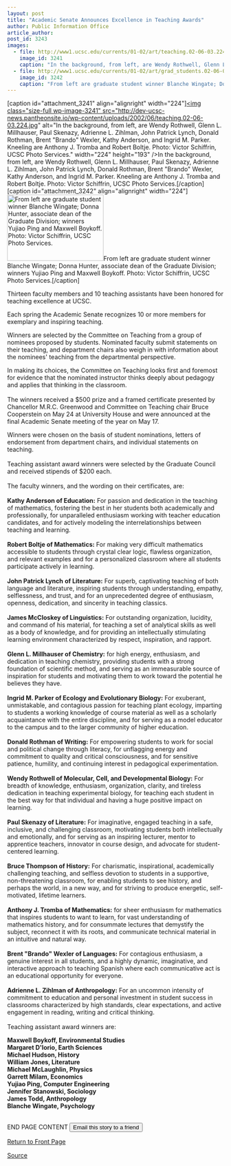 ```yaml
---
layout: post
title: "Academic Senate Announces Excellence in Teaching Awards"
author: Public Information Office
article_author: 
post_id: 3243
images:
  - file: http://www1.ucsc.edu/currents/01-02/art/teaching.02-06-03.224.jpg
    image_id: 3241
    caption: "In the background, from left, are Wendy Rothwell, Glenn L. Millhauser, Paul Skenazy, Adrienne L. Zihlman, John Patrick Lynch, Donald Rothman, Brent 'Brando' Wexler, Kathy Anderson, and Ingrid M. Parker. Kneeling are Anthony J. Tromba and Robert Boltje. Photo: Victor Schiffrin, UCSC Photo Services."
  - file: http://www1.ucsc.edu/currents/01-02/art/grad_students.02-06-03.224.jpg
    image_id: 3242
    caption: "From left are graduate student winner Blanche Wingate; Donna Hunter, associate dean of the Graduate Division; winners Yujiao Ping and Maxwell Boykoff. Photo: Victor Schiffrin, UCSC Photo Services."
---
```


[caption id="attachment_3241" align="alignright" width="224"]<a href="http://dev-ucsc-news.pantheonsite.io/wp-content/uploads/2002/06/teaching.02-06-03.224.jpg"><img class="size-full wp-image-3241" src="http://dev-ucsc-news.pantheonsite.io/wp-content/uploads/2002/06/teaching.02-06-03.224.jpg" alt="In the background, from left, are Wendy Rothwell, Glenn L. Millhauser, Paul Skenazy, Adrienne L. Zihlman, John Patrick Lynch, Donald Rothman, Brent "Brando" Wexler, Kathy Anderson, and Ingrid M. Parker. Kneeling are Anthony J. Tromba and Robert Boltje. Photo: Victor Schiffrin, UCSC Photo Services." width="224" height="193" /></a>In the background, from left, are Wendy Rothwell, Glenn L. Millhauser, Paul Skenazy, Adrienne L. Zihlman, John Patrick Lynch, Donald Rothman, Brent "Brando" Wexler, Kathy Anderson, and Ingrid M. Parker. Kneeling are Anthony J. Tromba and Robert Boltje. Photo: Victor Schiffrin, UCSC Photo Services.[/caption]
[caption id="attachment_3242" align="alignright" width="224"]<a href="http://dev-ucsc-news.pantheonsite.io/wp-content/uploads/2002/06/grad_students.02-06-03.224.jpg"><img class="size-full wp-image-3242" src="http://dev-ucsc-news.pantheonsite.io/wp-content/uploads/2002/06/grad_students.02-06-03.224.jpg" alt="From left are graduate student winner Blanche Wingate; Donna Hunter, associate dean of the Graduate Division; winners Yujiao Ping and Maxwell Boykoff. Photo: Victor Schiffrin, UCSC Photo Services." width="224" height="154" /></a>From left are graduate student winner Blanche Wingate; Donna Hunter, associate dean of the Graduate Division; winners Yujiao Ping and Maxwell Boykoff. Photo: Victor Schiffrin, UCSC Photo Services.[/caption]
<p>
  Thirteen faculty members and 10 teaching assistants have been honored for teaching excellence at UCSC.
</p>Each spring the Academic Senate recognizes 10 or more members for exemplary and inspiring teaching.
<p>
  Winners are selected by the Committee on Teaching from a group of nominees proposed by students. Nominated faculty submit statements on their teaching, and department chairs also weigh in with information about the nominees' teaching from the departmental perspective.
</p>
<p>
  In making its choices, the Committee on Teaching looks first and foremost for evidence that the nominated instructor thinks deeply about pedagogy and applies that thinking in the classroom.<br>
  <br>
  The winners received a $500 prize and a framed certificate presented by Chancellor M.R.C. Greenwood and Committee on Teaching chair Bruce Cooperstein on May 24 at University House and were announced at the final Academic Senate meeting of the year on May 17.
</p>
<p>
  Winners were chosen on the basis of student nominations, letters of endorsement from department chairs, and individual statements on teaching.<br>
  <br>
  Teaching assistant award winners were selected by the Graduate Council and received stipends of $200 each.<br>
  <br>
  The faculty winners, and the wording on their certificates, are:<br>
  <br>
  <b>Kathy Anderson of Education:</b> For passion and dedication in the teaching of mathematics, fostering the best in her students both academically and professionally, for unparalleled enthusiasm working with teacher education candidates, and for actively modeling the interrelationships between teaching and learning.<br>
  <br>
  <b>Robert Boltje of Mathematics:</b> For making very difficult mathematics accessible to students through crystal clear logic, flawless organization, and relevant examples and for a personalized classroom where all students participate actively in learning.<br>
  <br>
  <b>John Patrick Lynch</b> <b>of Literature:</b> For superb, captivating teaching of both language and literature, inspiring students through understanding, empathy, selflessness, and trust, and for an unprecedented degree of enthusiasm, openness, dedication, and sincerity in teaching classics.<br>
  <br>
  <b>James McCloskey of Linguistics:</b> For outstanding organization, lucidity, and command of his material, for teaching a set of analytical skills as well as a body of knowledge, and for providing an intellectually stimulating learning environment characterized by respect, inspiration, and rapport.<br>
  <br>
  <b>Glenn L. Millhauser of Chemistry:</b> for high energy, enthusiasm, and dedication in teaching chemistry, providing students with a strong foundation of scientific method, and serving as an immeasurable source of inspiration for students and motivating them to work toward the potential he believes they have.<br>
  <br>
  <b>Ingrid M. Parker of Ecology and Evolutionary Biology:</b> For exuberant, unmistakable, and contagious passion for teaching plant ecology, imparting to students a working knowledge of course material as well as a scholarly acquaintance with the entire discipline, and for serving as a model educator to the campus and to the larger community of higher education.<br>
  <br>
  <b>Donald Rothman of Writing:</b> For empowering students to work for social and political change through literacy, for unflagging energy and commitment to quality and critical consciousness, and for sensitive patience, humility, and continuing interest in pedagogical experimentation.<br>
  <br>
  <b>Wendy Rothwell of Molecular, Cell, and Developmental Biology:</b> For breadth of knowledge, enthusiasm, organization, clarity, and tireless dedication in teaching experimental biology, for teaching each student in the best way for that individual and having a huge positive impact on learning.<br>
  <br>
  <b>Paul Skenazy of Literature:</b> For imaginative, engaged teaching in a safe, inclusive, and challenging classroom, motivating students both intellectually and emotionally, and for serving as an inspiring lecturer, mentor to apprentice teachers, innovator in course design, and advocate for student-centered learning.<br>
  <br>
  <b>Bruce Thompson of History:</b> For charismatic, inspirational, academically challenging teaching, and selfless devotion to students in a supportive, non-threatening classroom, for enabling students to see history, and perhaps the world, in a new way, and for striving to produce energetic, self-motivated, lifetime learners.<br>
  <br>
  <b>Anthony J. Tromba of Mathematics:</b> for sheer enthusiasm for mathematics that inspires students to want to learn, for vast understanding of mathematics history, and for consummate lectures that demystify the subject, reconnect it with its roots, and communicate technical material in an intuitive and natural way.<br>
  <br>
  <b>Brent "Brando" Wexler of Languages:</b> For contagious enthusiasm, a genuine interest in all students, and a highly dynamic, imaginative, and interactive approach to teaching Spanish where each communicative act is an educational opportunity for everyone.<br>
  <br>
  <b>Adrienne L. Zihlman of Anthropology:</b> For an uncommon intensity of commitment to education and personal investment in student success in classrooms characterized by high standards, clear expectations, and active engagement in reading, writing and critical thinking.<br>
  <br>
  Teaching assistant award winners are:
</p>
<p>
  <b>Maxwell Boykoff, Environmental Studies<br>
  Margaret D'Iorio, Earth Sciences<br>
  Michael Hudson, History<br>
  William Jones, Literature<br>
  Michael McLaughlin, Physics<br>
  Garrett Milam, Economics<br>
  Yujiao Ping, Computer Engineering<br>
  Jennifer Stanowski, Sociology<br>
  James Todd, Anthropology<br>
  Blanche Wingate, Psychology</b>
</p>
<p>
  <br>
  END PAGE CONTENT <input name="t1" size="-1" type="hidden"> <input type="submit" value="Email this story to a friend">
</p>
<p>
  <a href="../../index.html">Return to Front Page</a> <img align="bottom" alt=" " border="0" height="1" src="../../images/trans.gif" width="385">
</p>
<p><a href="http://www1.ucsc.edu/currents/01-02/06-03/teaching.html" title="Permalink to teaching">Source</a></p>
